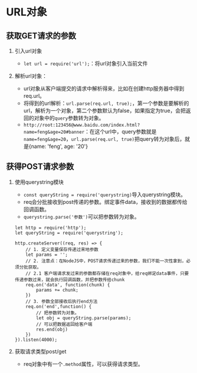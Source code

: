 # URL对象

## 获取GET请求的参数
1. 引入url对象
    - `let url = require('url');`：将url对象引入当前文件

2. 解析url对象：
    - url对象从客户端提交的请求中解析得来，比如在创建http服务器中得到req.url。
    - 将得到的url解析：`url.parse(req.url, true);`，第一个参数是要解析的url，解析为一个对象，第二个参数默认为false，如果指定为true，会把返回的对象中的`query`参数转为对象。
    - `http://root:123456@www.baidu.com/index.html?name=feng&age=20#banner`：在这个url中，query参数就是`name=feng&age=20`，`url.parse(req.url, true)`把query转为对象后，就是{name: 'feng', age: '20'}

## 获得POST请求参数
1. 使用querystring模块
    - `const queryString = require('querystring)`导入querystring模块。
    - req会分批接收到post传递的参数。绑定事件data，接收到的数据都传给回调函数。
    - `querystring.parse('参数')`可以把参数转为对象。
    ```
    let http = require('http');
    let queryString = require('querystring');

    http.createServer((req, res) => {
        // 1. 定义变量保存传递过来地参数
        let params = '';
        // 2. 注意点：在NodeJS中，POST请求传递过来的参数，我们不能一次性拿到，必须分批获取。
        // 2.1 客户端请求发过来的参数都存储在req对象中，给req绑定data事件，只要传递参数过来，就会执行回调函数，并把参数传给chunk
        req.on('data', function(chunk) {
            params += chunk;
        })
        // 3. 参数全部接收后执行end方法
        req.on('end',function() {
            // 把参数转为对象。
            let obj = queryString.parse(params);
            // 可以把数据返回给客户端
            res.end(obj)
        })
    }).listen(4000);
    ```

2. 获取请求类型post/get
    - req对象中有一个`.method`属性，可以获得请求类型。











